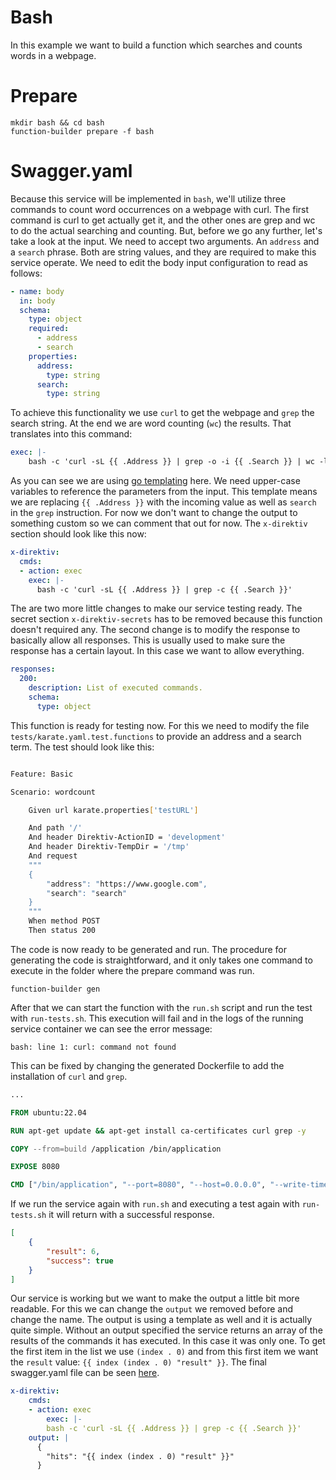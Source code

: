 # Bash

In this example we want to build a function which searches and counts words in a webpage. 

# Prepare

```console
mkdir bash && cd bash
function-builder prepare -f bash
```

# Swagger.yaml

Because this service will be implemented in `bash`, we'll utilize three commands to count word occurrences on a webpage with curl. The first command is curl to get actually get it, and the other ones are grep and wc to do the actual searching and counting. But, before we go any further, let's take a look at the input. We need to accept two arguments. An `address` and a `search` phrase. Both are string values, and they are required to make this service operate. We need to edit the body input configuration to read as follows:


```yaml
- name: body
  in: body
  schema:
    type: object
    required:
      - address
      - search
    properties:
      address:
        type: string
      search:
        type: string
```

To achieve this functionality we use `curl` to get the webpage and `grep` the search string. At the end we are word counting (`wc`) the results. That translates into this command:

```yaml
exec: |-
    bash -c 'curl -sL {{ .Address }} | grep -o -i {{ .Search }} | wc -l'
```

As you can see we are using [go templating](https://pkg.go.dev/text/template) here. We need upper-case variables to reference the parameters from the input. This template means we are replacing `{{ .Address }}` with the incoming value as well as `search` in the `grep` instruction. For now we don't want to change the output to something custom so we can comment that out for now. The `x-direktiv` section should look like this now:

```yaml
x-direktiv:   
  cmds:
  - action: exec
    exec: |-
      bash -c 'curl -sL {{ .Address }} | grep -c {{ .Search }}'
```

The are two more little changes to make our service testing ready. The secret section `x-direktiv-secrets` has to be removed because this function doesn't required any. The second change is to modify the response to basically allow all responses. This is usually used to make sure the response has a certain layout. In this case we want to allow everything.

```yaml
responses:
  200:
    description: List of executed commands.
    schema:
      type: object
```
This function is ready for testing now. For this we need to modify the file `tests/karate.yaml.test.functions` to provide an address and a search term. The test should look like this:

```sh

Feature: Basic

Scenario: wordcount

	Given url karate.properties['testURL']

	And path '/'
	And header Direktiv-ActionID = 'development'
	And header Direktiv-TempDir = '/tmp'
	And request
	"""
	{
		"address": "https://www.google.com",
		"search": "search"
	}
	"""
	When method POST
	Then status 200
```

The code is now ready to be generated and run. The procedure for generating the code is straightforward, and it only takes one command to execute in the folder where the prepare command was run.

```
function-builder gen
```

After that we can start the function with the `run.sh` script and run the test with `run-tests.sh`.  This execution will fail and in the logs of the running service container we can see the error message:

```
bash: line 1: curl: command not found
```

This can be fixed by changing the generated Dockerfile to add the installation of `curl` and `grep`.


```Dockerfile
...

FROM ubuntu:22.04

RUN apt-get update && apt-get install ca-certificates curl grep -y

COPY --from=build /application /bin/application

EXPOSE 8080

CMD ["/bin/application", "--port=8080", "--host=0.0.0.0", "--write-timeout=0"]
```

If we run the service again with `run.sh` and executing a test again with `run-tests.sh` it will return with a successful response.

```json
[
	{
		"result": 6,
		"success": true
	}
]
```

Our service is working but we want to make the output a little bit more readable. For this we can change the `output` we removed before and change the name. The output is using a template as well and it is actually quite simple. Without an output specified the service returns an array of the results of the commands it has executed. In this case it was only one. To get the first item in the list we use `(index . 0)` and from this first item we want the `result` value: `{{ index (index . 0) "result" }}`. The final swagger.yaml file can be seen [here](bash/swagger.yaml).

```yaml
x-direktiv:   
    cmds:
    - action: exec
        exec: |-
        bash -c 'curl -sL {{ .Address }} | grep -c {{ .Search }}'
    output: |
      {
        "hits": "{{ index (index . 0) "result" }}"
      }
```
